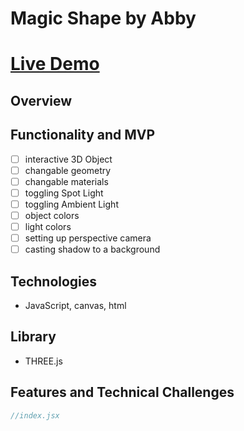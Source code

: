 # Magic Shape by Abby
# [Live Demo](https://abbytunes.github.io/magic-shape-by-abby-xu/)

## Overview

## Functionality and MVP
- [ ] interactive 3D Object
- [ ] changable geometry
- [ ] changable materials
- [ ] toggling Spot Light
- [ ] toggling Ambient Light
- [ ] object colors
- [ ] light colors
- [ ] setting up perspective camera
- [ ] casting shadow to a background

## Technologies
 * JavaScript, canvas, html
 
## Library
* THREE.js

## Features and Technical Challenges

```javascript 
//index.jsx

```
